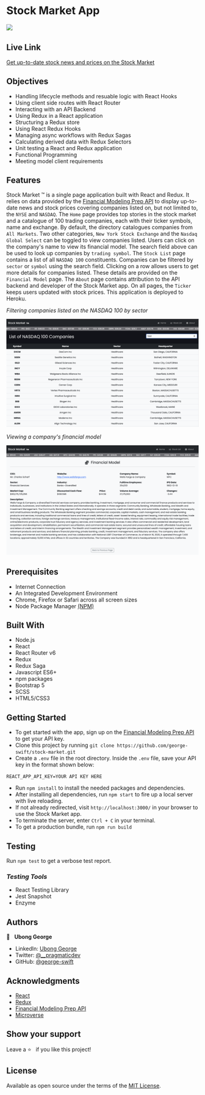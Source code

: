 # Stock Market App
![](./src/assets/images/stock-market.gif)
## Live Link
[Get up-to-date stock news and prices on the Stock Market](https://app-stock-market.herokuapp.com/)
## Objectives
- Handling lifecycle methods and resuable logic with React Hooks
- Using client side routes with React Router
- Interacting with an API Backend
- Using Redux in a React application
- Structuring a Redux store
- Using React Redux Hooks
- Managing async workflows with Redux Sagas
- Calculating derived data with Redux Selectors
- Unit testing a React and Redux application
- Functional Programming
- Meeting model client requirements

## Features
Stock Market &trade; is a single page application built with React and Redux. It relies on data provided by the [Financial Modeling Prep API](https://financialmodelingprep.com/developer/docs/) to display up-to-date news and stock prices covering companies listed on, but not limited to, the `NYSE` and `NASDAQ`. The `Home` page provides top stories in the stock market and a catalogue of 100 trading companies, each with their ticker symbols, name and exchange. By default, the directory catalogues companies from `All Markets`. Two other categories, `New York Stock Exchange` and the `Nasdaq Global Select` can be toggled to view companies listed. Users can click on the company's name to view its financial model. The search field above can be used to look up companies by `trading symbol`. The `Stock List` page contains a list of all `NASDAQ 100` constituents. Companies can be filtered by `sector` or `symbol` using the search field. Clicking on a row allows users to get more details for companies listed. These details are provided on the `Financial Model` page. The `About` page contains attribution to the API backend and developer of the Stock Market app. On all pages, the `Ticker` keeps users updated with stock prices. This application is deployed to Heroku.


_Filtering companies listed on the NASDAQ 100 by sector_

![](./src/assets/images/nasdaq100.png)

_Viewing a company's financial model_

![](./src/assets/images/financial-model.png)

## Prerequisites
- Internet Connection
- An Integrated Development Environment
- Chrome, Firefox or Safari across all screen sizes
- Node Package Manager [(NPM)](https://docs.npmjs.com/about-npm)

## Built With
- Node.js
- React
- React Router v6
- Redux
- Redux Saga
- Javascript ES6+
- npm packages
- Bootstrap 5
- SCSS
- HTML5/CSS3


## Getting Started
- To get started with the app, sign up on the [Financial Modeling Prep API](https://financialmodelingprep.com/developer/docs/) to get your API key.
- Clone this project by running `git clone https://github.com/george-swift/stock-market.git`
- Create a `.env` file in the root directory. Inside the `.env` file, save your API key in the format shown below:
```
REACT_APP_API_KEY=YOUR API KEY HERE
```
- Run `npm install` to install the needed packages and dependencies.
- After installing all dependencies, run `npm start` to fire up a local server with live reloading.
- If not already redirected, visit `http://localhost:3000/` in your browser to use the Stock Market app.
- To terminate the server, enter `Ctrl + C` in your terminal.
- To get a production bundle, run `npm run build`

## Testing
Run `npm test` to get a verbose test report.

### *Testing Tools*
- React Testing Library
- Jest Snapshot
- Enzyme

## Authors

👤 &nbsp; **Ubong George**
- LinkedIn: [Ubong George](https://www.linkedin.com/in/ubong-itok)
- Twitter: [@\_\_pragmaticdev](https://twitter.com/__pragmaticdev)
- GitHub: [@george-swift](https://github.com/george-swift)

## Acknowledgments

- [React](https://reactjs.org/)
- [Redux](https://redux.js.org/api/api-reference)
- [Financial Modeling Prep API](https://financialmodelingprep.com/developer/docs/)
- [Microverse](https://www.microverse.org/)

## Show your support

Leave a :star:️ &nbsp; if you like this project!

## License

Available as open source under the terms of the [MIT License](https://opensource.org/licenses/MIT).